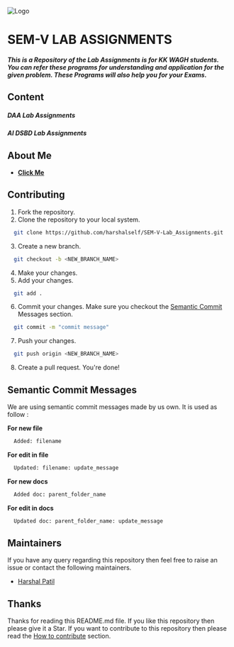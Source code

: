 ![Logo](https://www.bookmyessay.com/wp-content/themes/bme-gk/assets/img/academic-assignment-banner.png)

# SEM-V LAB ASSIGNMENTS

##### This is a Repository of the Lab Assignments is for KK WAGH students. You can refer these programs for understanding and application for the given problem. These Programs will also help you for your Exams.

## Content

##### **DAA Lab Assignments**

##### **AI DSBD Lab Assignments**

## About Me

- [**Click Me**](https://www.github.com/harshalself)

## Contributing

1. Fork the repository.
2. Clone the repository to your local system.

```bash
  git clone https://github.com/harshalself/SEM-V-Lab_Assignments.git
```

3. Create a new branch.

```bash
  git checkout -b <NEW_BRANCH_NAME>
```

4. Make your changes.
5. Add your changes.

```bash
  git add .
```

6. Commit your changes. Make sure you checkout the [Semantic Commit](#semantic-commit-messages) Messages section.

```bash
  git commit -m "commit message"
```

7. Push your changes.

```bash
  git push origin <NEW_BRANCH_NAME>
```

8. Create a pull request. You're done!

## Semantic Commit Messages

We are using semantic commit messages made by us own. It is used as follow :

**For new file**

```bash
  Added: filename
```

**For edit in file**

```bash
  Updated: filename: update_message
```

**For new docs**

```bash
  Added doc: parent_folder_name
```

**For edit in docs**

```bash
  Updated doc: parent_folder_name: update_message
```

## Maintainers

If you have any query regarding this repository then feel free to raise an issue or contact the following maintainers.

- [Harshal Patil](https://www.github.com/harshalself)

## Thanks

Thanks for reading this README.md file. If you like this repository then please give it a Star. If you want to contribute to this repository then please read the [How to contribute](#contributing) section.
